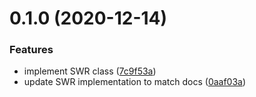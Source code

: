 # 0.1.0 (2020-12-14)

### Features

- implement SWR class
  ([7c9f53a](https://github.com/tkesgar/reine/commit/7c9f53a70f18aeb5949da0dd13cfbe660a9bccc6))
- update SWR implementation to match docs
  ([0aaf03a](https://github.com/tkesgar/reine/commit/0aaf03a8cdc4e8d16bb858c413f9ec2763be6db1))
